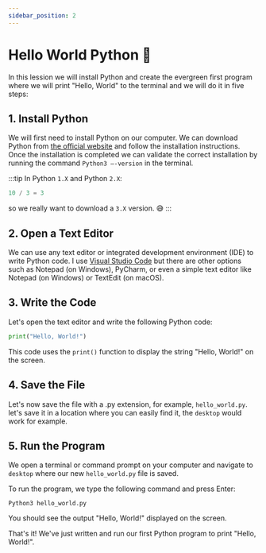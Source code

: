 ```yaml
---
sidebar_position: 2
---
```


# Hello World Python 👋

In this lession we will install Python and create the evergreen first program where we will print "Hello, World" to the terminal and we will do it in five steps:

## 1. Install Python
We will first need to install Python on our computer. We can download Python from [the official website](https://www.python.org/downloads/) and follow the installation instructions. Once the installation is completed we can validate the correct installation by running the command `Python3 —-version` in the terminal.

:::tip
In Python `1.X` and Python `2.X`:
```py
10 / 3 = 3
```
so we really want to download a `3.X` version. 😅
:::

## 2. Open a Text Editor 
We can use any text editor or integrated development environment (IDE) to write Python code. I use [Visual Studio Code](https://code.visualstudio.com/download) but there are other options such as Notepad (on Windows), PyCharm, or even a simple text editor like Notepad (on Windows) or TextEdit (on macOS).

## 3. Write the Code
Let's open the text editor and write the following Python code:

```python
print("Hello, World!")
```

This code uses the `print()` function to display the string "Hello, World!" on the screen.

## 4. Save the File
Let's now save the file with a .py extension, for example, `hello_world.py`. let's save it in a location where you can easily find it, the `desktop` would work for example.

## 5. Run the Program
We open a terminal or command prompt on your computer and navigate to `desktop` where our new `hello_world.py` file is saved.

To run the program, we type the following command and press Enter:

```
Python3 hello_world.py
```

You should see the output "Hello, World!" displayed on the screen.

That's it! We've just written and run our first Python program to print "Hello, World!".